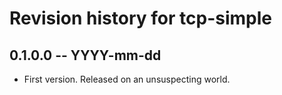 # Revision history for tcp-simple

## 0.1.0.0  -- YYYY-mm-dd

* First version. Released on an unsuspecting world.

